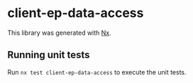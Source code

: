 # client-ep-data-access

This library was generated with [Nx](https://nx.dev).

## Running unit tests

Run `nx test client-ep-data-access` to execute the unit tests.
